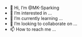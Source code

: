 - 👋 Hi, I’m @MK-Sparking
- 👀 I’m interested in ...
- 🌱 I’m currently learning ...
- 💞️ I’m looking to collaborate on ...
- 📫 How to reach me ...

<!---
MK-Sparking/MK-Sparking is a ✨ special ✨ repository because its `README.md` (this file) appears on your GitHub profile.
You can click the Preview link to take a look at your changes.
--->
